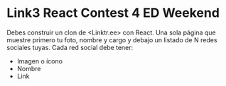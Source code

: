 # Link3 React Contest 4 ED Weekend

Debes construir un clon de <Linktr.ee> con React. Una sola página que muestre primero tu foto, nombre y cargo y debajo un listado de N redes sociales tuyas. Cada red social debe tener:

- Imagen o ícono
- Nombre
- Link


